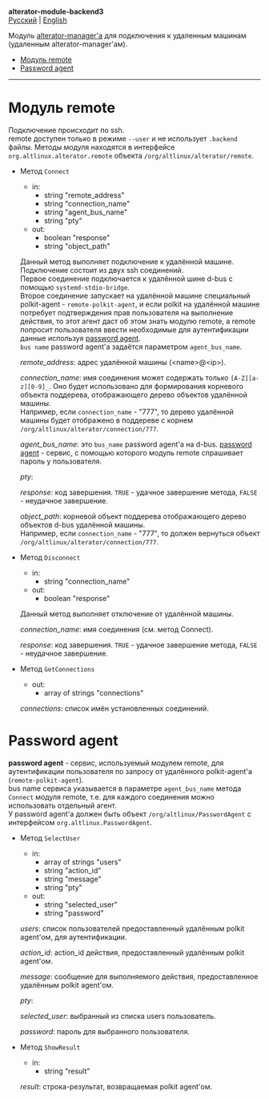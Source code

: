 **alterator-module-backend3**\
[Русский](remote-ru.md) | [English](remote.md)

Модуль [alterator-manager'а](../README-ru.md) для подключения к удаленным
машинам (удаленным alterator-manager'ам).

- [Модуль remote](#модуль-remote)
- [Password agent](#password-agent)

___

# Модуль remote

Подключение происходит по ssh.\
remote доступен только в режиме `--user` и не использует `.backend` файлы.
Методы модуля находятся в интерфейсе `org.altlinux.alterator.remote` объекта
`/org/altlinux/alterator/remote`.

- Метод `Connect`

  - in:
    - string "remote_address"
    - string "connection_name"
    - string "agent_bus_name"
    - string "pty"
  - out:
    - boolean "response"
    - string "object_path"

  Данный метод выполняет подключение к удалённой машине. Подключение состоит из
  двух ssh соединений.\
  Первое соединение подключается к удалённой шине d-bus с помощью
  `systemd-stdio-bridge`.\
  Второе соединение запускает на удалённой машине специальный polkit-agent -
  `remote-polkit-agent`, и если polkit на удалённой машине потребует
  подтверждения прав пользователя на выполнение действия, то этот агент даст об
  этом знать модулю remote, а remote попросит пользователя ввести необходимые
  для аутентификации данные используя [password agent](#password-agent).\
  `bus name` password agent'а задаётся параметром `agent_bus_name`.

  *remote_address*: адрес удалённой машины (\<name>@\<ip>).

  *connection_name*: имя соединения может содержать только `[A-Z][a-z][0-9]_`.
  Оно будет использовано для формирования корневого объекта поддерева,
  отображающего дерево объектов удалённой машины.\
  Например, если `connection_name` - "777", то дерево удалённой машины будет
  отображено в поддереве с корнем `/org/altlinux/alterator/connection/777`.

  *agent_bus_name*: это `bus_name` password agent'a на d-bus.
  [password agent](#password-agent) - сервис, с помощью которого модуль remote
  спрашивает пароль у пользователя.

  *pty*:

  *response*: код завершения. `TRUE` - удачное завершение метода, `FALSE` -
  неудачное завершение.

  *object_path*: корневой объект поддерева отображающего дерево объектов d-bus
  удалённой машины.\
  Например, если `connection_name` - "777", то должен вернуться объект
  `/org/altlinux/alterator/connection/777`.

- Метод `Disconnect`

  - in:
    - string "connection_name"
  - out:
    - boolean "response"

  Данный метод выполняет отключение от удалённой машины.

  *connection_name*: имя соединения (см. метод Connect).

  *response*: код завершения. `TRUE` - удачное завершение метода, `FALSE` -
  неудачное завершение.

- Метод `GetConnections`

  - out:
    - array of strings "connections"

  *connections*: список имён установленных соединений.

# Password agent

**password agent** - сервис, используемый модулем remote, для аутентификации
пользователя по запросу от удалённого polkit-agent'a (`remote-polkit-agent`).\
bus name сервиса указывается в параметре `agent_bus_name` метода `Connect`
модуля remote, т.е. для каждого соединения можно использовать отдельный агент.\
У password agent'а должен быть объект `/org/altlinux/PasswordAgent` с
интерфейсом `org.altlinux.PasswordAgent`.

- Метод `SelectUser`

  - in:
    - array of strings "users"
    - string "action_id"
    - string "message"
    - string "pty"
  - out:
    - string "selected_user"
    - string "password"

  *users*: список пользователей предоставленный удалённым polkit аgent'ом, для
  аутентификации.

  *action_id*: action_id действия, предоставленный удалённым polkit аgent'ом.

  *message*: сообщение для выполняемого действия, предоставленное удалённым
  polkit аgent'ом.

  *pty*:

  *selected_user*: выбранный из списка users пользователь.

  *password*: пароль для выбранного пользователя.

- Метод `ShowResult`

  - in:
    - string "result"

  *result*: строка-результат, возвращаемая polkit agent'ом.
